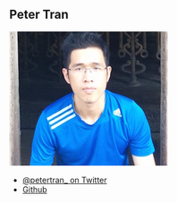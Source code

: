 Peter Tran
------------------

![](photos/peter-tran.jpg)

* [@petertran_ on Twitter](https://twitter.com/petertran_)
* [Github](https://github.com/nghiatran)
